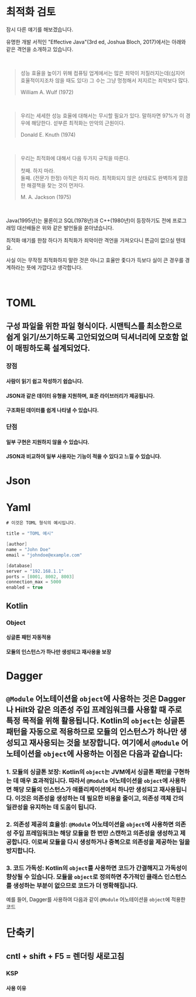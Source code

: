 
# 최적화 검토

잠시 다른 얘기를 해보겠습니다.

유명한 개발 서적인 "Effective Java"(3rd ed, Joshua Bloch, 2017)에서는 아래와 같은 격언을 소개하고 있습니다.

‎

> 성능 효율을 높이기 위해 컴퓨팅 업계에서는 많은 죄악이 저질러지는데(심지어 효율적이지조차 않을 때도 있다) 그 수는 그냥 멍청해서 저지르는 죄악보다 많다.
> 
> William A. Wulf (1972)

‎

> 우리는 세세한 성능 효율에 대해서는 무시할 필요가 있다. 말하자면 97%가 이 경우에 해당한다. 섣부른 최적화는 만악의 근원이다.
> 
> Donald E. Knuth (1974)

‎

> 우리는 최적화에 대해서 다음 두가지 규칙을 따른다.
> 
> 첫째. 하지 마라.  
> 둘째. (전문가 한정) 아직은 하지 마라. 최적화되지 않은 상태로도 완벽하게 깔끔한 해결책을 찾는 것이 먼저다.
> 
> M. A. Jackson (1975)

‎

Java(1995년)는 물론이고 SQL(1978년)과 C++(1980년)이 등장하기도 전에 프로그래밍 대선배들은 위와 같은 발언들을 쏟아냈습니다.

최적화 얘기를 한참 하다가 최적화가 죄악이란 격언을 가져오다니 뜬금이 없으실 텐데요.

사실 이는 무작정 최적화하지 말란 것은 아니고 효율만 좇다가 득보다 실이 큰 경우를 경계하라는 뜻에 가깝다고 생각합니다.

‎
# TOML
##  구성 파일을 위한 파일 형식이다. 시맨틱스를 최소한으로 쉽게 읽기/쓰기하도록 고안되었으며 딕셔너리에 모호함 없이 매핑하도록 설계되었다.


### 장점

#### 사람이 읽기 쉽고 작성하기 쉽습니다.
####  JSON과 같은 데이터 유형을 지원하며, 표준 라이브러리가 제공됩니다.
####  구조화된 데이터를 쉽게 나타낼 수 있습니다.

### 단점

#### 일부 구현은 지원하지 않을 수 있습니다.
#### JSON과 비교하여 일부 사용자는 기능이 적을 수 있다고 느낄 수 있습니다.

# Json

# Yaml





```kotlin
# 이것은 TOML 형식의 예시입니다.

title = "TOML 예시"

[author]
name = "John Doe"
email = "johndoe@example.com"

[database]
server = "192.168.1.1"
ports = [8001, 8002, 8003]
connection_max = 5000
enabled = true
```

## Kotlin 

### Object 
#### 싱글톤 패턴 자동적용
#### 모듈의 인스턴스가 하나만 생성되고 재사용을 보장
# Dagger 

## `@Module` 어노테이션을 `object`에 사용하는 것은 Dagger나 Hilt와 같은 의존성 주입 프레임워크를 사용할 때 주로 특정 목적을 위해 활용됩니다. Kotlin의 `object`는 싱글톤 패턴을 자동으로 적용하므로 모듈의 인스턴스가 하나만 생성되고 재사용되는 것을 보장합니다. 여기에서 `@Module` 어노테이션을 `object`에 사용하는 이점은 다음과 같습니다:

### 1. **모듈의 싱글톤 보장**: Kotlin의 `object`는 JVM에서 싱글톤 패턴을 구현하는 데 매우 효과적입니다. 따라서 `@Module` 어노테이션을 `object`에 사용하면 해당 모듈의 인스턴스가 애플리케이션에서 하나만 생성되고 재사용됩니다. 이것은 의존성을 생성하는 데 필요한 비용을 줄이고, 의존성 객체 간의 일관성을 유지하는 데 도움이 됩니다.
    
### 2. **의존성 제공의 효율성**: `@Module` 어노테이션을 `object`에 사용하면 의존성 주입 프레임워크는 해당 모듈을 한 번만 스캔하고 의존성을 생성하고 제공합니다. 이로써 모듈을 다시 생성하거나 중복으로 의존성을 제공하는 일을 방지합니다.
    
###  3. **코드 가독성**: Kotlin의 `object`를 사용하면 코드가 간결해지고 가독성이 향상될 수 있습니다. 모듈을 `object`로 정의하면 추가적인 클래스 인스턴스를 생성하는 부분이 없으므로 코드가 더 명확해집니다.
    

예를 들어, Dagger를 사용하여 다음과 같이 `@Module` 어노테이션을 `object`에 적용한 코드



# 단축키 

## cntl + shift + F5 = 렌더링 새로고침


### KSP
#### 사용 이유 


